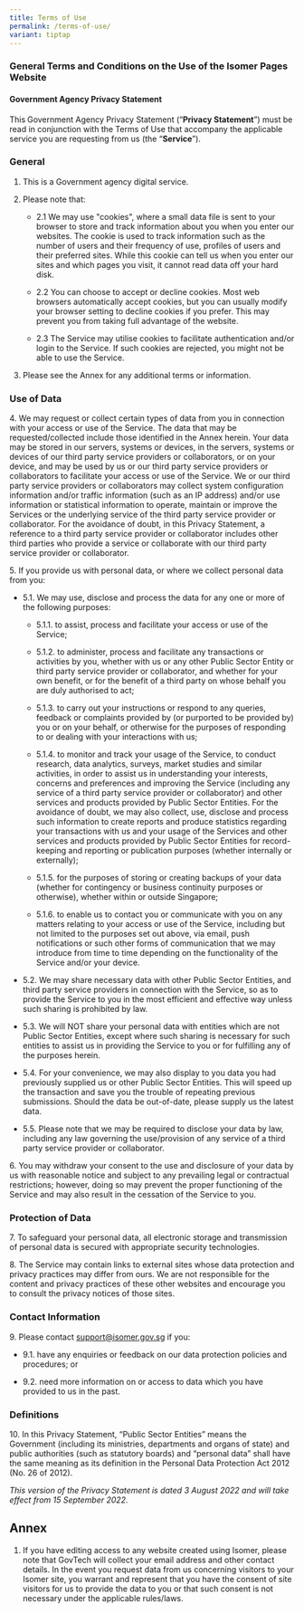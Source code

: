 ```yaml
---
title: Terms of Use
permalink: /terms-of-use/
variant: tiptap
---
```

<h3><strong>General Terms and Conditions on the Use of the Isomer Pages Website</strong></h3>
<h4><strong>Government Agency Privacy Statement</strong></h4>
<p>This<strong> </strong>Government Agency Privacy Statement (“<strong>Privacy Statement</strong>”)
must be read in conjunction with the Terms of Use that accompany the applicable
service you are requesting from us (the “<strong>Service</strong>”).</p>
<h3><strong>General</strong></h3>
<ol>
<li>
<p>This is a Government agency digital service.</p>
</li>
<li>
<p>Please note that:</p>
<ul>
<li>
<p>2.1 We may use "cookies", where a small data file is sent to your browser
to store and track information about you when you enter our websites. The
cookie is used to track information such as the number of users and their
frequency of use, profiles of users and their preferred sites. While this
cookie can tell us when you enter our sites and which pages you visit,
it cannot read data off your hard disk.</p>
</li>
<li>
<p>2.2 You can choose to accept or decline cookies. Most web browsers automatically
accept cookies, but you can usually modify your browser setting to decline
cookies if you prefer. This may prevent you from taking full advantage
of the website.</p>
</li>
<li>
<p>2.3 The Service may utilise cookies to facilitate authentication and/or
login to the Service. If such cookies are rejected, you might not be able
to use the Service.</p>
</li>
</ul>
</li>
<li>
<p>Please see the Annex for any additional terms or information.</p>
</li>
</ol>
<h3><strong>Use of Data</strong></h3>
<p>4. We may request or collect certain types of data from you in connection
with your access or use of the Service. The data that may be requested/collected
include those identified in the Annex herein. Your data may be stored in
our servers, systems or devices, in the servers, systems or devices of
our third party service providers or collaborators, or on your device,
and may be used by us or our third party service providers or collaborators
to facilitate your access or use of the Service. We or our third party
service providers or collaborators may collect system configuration information
and/or traffic information (such as an IP address) and/or use information
or statistical information to operate, maintain or improve the Services
or the underlying service of the third party service provider or collaborator.
For the avoidance of doubt, in this Privacy Statement, a reference to a
third party service provider or collaborator includes other third parties
who provide a service or collaborate with our third party service provider
or collaborator.</p>
<p>5. If you provide us with personal data, or where we collect personal
data from you:</p>
<ul>
<li>
<p>5.1. We may use, disclose and process the data for any one or more of
the following purposes:</p>
<ul>
<li>
<p>5.1.1. to assist, process and facilitate your access or use of the Service;</p>
</li>
<li>
<p>5.1.2. to administer, process and facilitate any transactions or activities
by you, whether with us or any other Public Sector Entity or third party
service provider or collaborator, and whether for your own benefit, or
for the benefit of a third party on whose behalf you are duly authorised
to act;</p>
</li>
<li>
<p>5.1.3. to carry out your instructions or respond to any queries, feedback
or complaints provided by (or purported to be provided by) you or on your
behalf, or otherwise for the purposes of responding to or dealing with
your interactions with us;</p>
</li>
<li>
<p>5.1.4. to monitor and track your usage of the Service, to conduct research,
data analytics, surveys, market studies and similar activities, in order
to assist us in understanding your interests, concerns and preferences
and improving the Service (including any service of a third party service
provider or collaborator) and other services and products provided by Public
Sector Entities. For the avoidance of doubt, we may also collect, use,
disclose and process such information to create reports and produce statistics
regarding your transactions with us and your usage of the Services and
other services and products provided by Public Sector Entities for record-keeping
and reporting or publication purposes (whether internally or externally);</p>
</li>
<li>
<p>5.1.5. for the purposes of storing or creating backups of your data (whether
for contingency or business continuity purposes or otherwise), whether
within or outside Singapore;</p>
</li>
<li>
<p>5.1.6. to enable us to contact you or communicate with you on any matters
relating to your access or use of the Service, including but not limited
to the purposes set out above, via email, push notifications or such other
forms of communication that we may introduce from time to time depending
on the functionality of the Service and/or your device.</p>
</li>
</ul>
</li>
<li>
<p>5.2. We may share necessary data with other Public Sector Entities, and
third party service providers in connection with the Service, so as to
provide the Service to you in the most efficient and effective way unless
such sharing is prohibited by law.</p>
</li>
<li>
<p>5.3. We will NOT share your personal data with entities which are not
Public Sector Entities, except where such sharing is necessary for such
entities to assist us in providing the Service to you or for fulfilling
any of the purposes herein.</p>
</li>
<li>
<p>5.4. For your convenience, we may also display to you data you had previously
supplied us or other Public Sector Entities. This will speed up the transaction
and save you the trouble of repeating previous submissions. Should the
data be out-of-date, please supply us the latest data.</p>
</li>
<li>
<p>5.5. Please note that we may be required to disclose your data by law,
including any law governing the use/provision of any service of a third
party service provider or collaborator.</p>
</li>
</ul>
<p>6. You may withdraw your consent to the use and disclosure of your data
by us with reasonable notice and subject to any prevailing legal or contractual
restrictions; however, doing so may prevent the proper functioning of the
Service and may also result in the cessation of the Service to you.</p>
<h3><strong>Protection of Data</strong></h3>
<p>7. To safeguard your personal data, all electronic storage and transmission
of personal data is secured with appropriate security technologies.</p>
<p>8. The Service may contain links to external sites whose data protection
and privacy practices may differ from ours. We are not responsible for
the content and privacy practices of these other websites and encourage
you to consult the privacy notices of those sites.</p>
<h3><strong>Contact Information</strong></h3>
<p>9. Please contact <a href="https://guide.isomer.gov.sg/terms-and-privacy/privacy-statement#general" rel="noopener noreferrer nofollow" target="_blank">support@isomer.gov.sg</a> if
you:</p>
<ul>
<li>
<p>9.1. have any enquiries or feedback on our data protection policies and
procedures; or</p>
</li>
<li>
<p>9.2. need more information on or access to data which you have provided
to us in the past.</p>
</li>
</ul>
<h3><strong>Definitions</strong></h3>
<p>10. In this Privacy Statement, “Public Sector Entities” means the Government
(including its ministries, departments and organs of state) and public
authorities (such as statutory boards) and “personal data” shall have the
same meaning as its definition in the Personal Data Protection Act 2012
(No. 26 of 2012).</p>
<p></p>
<p><em>This version of the Privacy Statement is dated 3 August 2022 and will take effect from 15 September 2022.</em>
</p>
<p></p>
<h2><strong>Annex</strong></h2>
<ol>
<li>
<p>If you have editing access to any website created using Isomer, please
note that GovTech will collect your email address and other contact details.
In the event you request data from us concerning visitors to your Isomer
site, you warrant and represent that you have the consent of site visitors
for us to provide the data to you or that such consent is not necessary
under the applicable rules/laws.</p>
</li>
</ol>
<p></p>